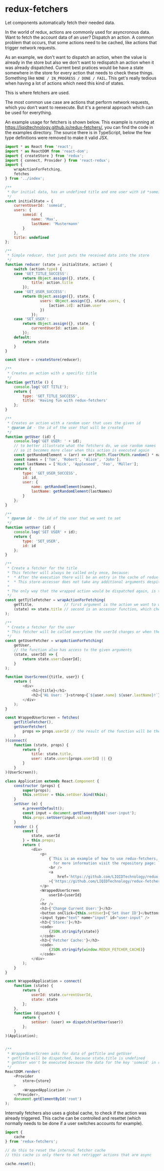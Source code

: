 # redux-fetchers
Let components automatically fetch their needed data.

In the world of redux, actions are commonly used for asyncronous data.
Want to fetch the account data of an user? Dispatch an action.
A common problem that occurs, that some actions need to be cached, like actions that trigger network requests.


As an example, we don't want to dispatch an action, when the value is already in the store but also
we don't want to redispatch an action when it was already dispatched.
Current best pratices would be have a state somewhere in the store for every action that needs to check these things.
Something like `NONE / IN_PROGRESS / DONE / FAIL`.
This get's really tedious when having a lot of actions which need this kind of states.

This is where fetchers are used.

The most common use case are actions that perform network requests, which you don't want to reexecute.
But it's a general approach which can be used for everything.


An example usage for fetchers is shown below. This example is running at https://liqidtechnology.github.io/redux-fetchers/,
you can find the code in the examples directory.
The source there is in TypeScript, below the few type definitions were removed to make it valid JSX.

```js
import * as React from 'react';
import * as ReactDOM from 'react-dom';
import { createStore } from 'redux';
import { connect, Provider } from 'react-redux';
import {
    wrapActionForFetching,
    fetches
} from '../index';

/**
 * Our initial data, has an undefined title and one user with id *someid*
 */
const initialState = {
    currentUserId: 'someid',
    users: {
        someid: {
            name: 'Max',
            lastName: 'Mustermann'
        }
    },
    title: undefined
};

/**
 * Simple reducer, that just puts the received data into the store
 */
function reducer (state = initialState, action) {
    switch (action.type) {
    case 'GET_TITLE_SUCCESS':
        return Object.assign({}, state, {
            title: action.title
        });
    case 'GET_USER_SUCCESS':
        return Object.assign({}, state, {
                users: Object.assign({}, state.users, {
                    [action.id]: action.user
                })
            });
    case 'SET_USER':
        return Object.assign({}, state, {
            currentUserId: action.id
        });
    default:
        return state
    }
}

const store = createStore(reducer);

/**
 * Creates an action with a specific title
 */
function getTitle () {
    console.log('GET TITLE');
    return {
        type: 'GET_TITLE_SUCCESS',
        title: 'Having fun with redux-fetchers'
    };
}

/**
 * Creates an action with a random user that uses the given id
 * @param id - the id of the user that will be created
 */
function getUser (id) {
    console.log('GET USER: ' + id);
    // to better illustrate what the fetchers do, we use random names
    // so it becomes more clear when this action is executed again
    const getRandomElement = (arr) => arr[Math.floor(Math.random() * names.length)];
    const names = ['Tom', 'Robert', 'Alice', 'John'];
    const lastNames = ['Nick', 'Appleseed', 'Foo', 'Müller'];
    return {
        type: 'GET_USER_SUCCESS',
        id: id,
        user: {
            name: getRandomElement(names),
            lastName: getRandomElement(lastNames)
        }
    };
}

/**
 * @param id - the id of the user that we want to set
 */
function setUser (id) {
    console.log('SET USER' + id);
    return {
        type: 'SET_USER',
        id: id
    };
}

/**
 * Create a fetcher for the title
 * This fetcher will always be called only once, because:
 *  * After the execution there will be an entry in the cache of redux-fetcher.
 *  * This store-accessor does not take any additional arguments despite the state
 *
 * The only way that the wrapped action would be dispatched again, is to reset the cache AND reset the store.
 */
const getTitleFetcher = wrapActionForFetching(
    getTitle,              // first argument is the action we want to wrap
    (state) => state.title // second is an accessor function, which checks if the data is there
);

/**
 * Create a fetcher for the user
 * This fetcher will be called everytime the userId changes or when the cache and store are resetted
 */
const getUserFetcher = wrapActionForFetching(
    getUser,
    // the function also has access to the given arguments
    (state, userId) => {
        return state.users[userId];
    }
);

function UserScreen({title, user}) {
    return (
        <div>
            <h1>{title}</h1>
            <h2>{'Hi User: '}<strong>{`${user.name} ${user.lastName}!`}</strong></h2>
        </div>
    );
}

const WrappedUserScreen = fetches(
    getTitleFetcher(),
    getUserFetcher(
        props => props.userId // the result of the function will be the argument of getUser
    )
)(connect(
    function (state, props) {
        return {
            title: state.title,
            user: state.users[props.userId] || {}
        }
    }
)(UserScreen));

class Application extends React.Component {
    constructor (props) {
        super(props);
        this.setUser = this.setUser.bind(this);
    }
    setUser (e) {
        e.preventDefault();
        const input = document.getElementById('user-input');
        this.props.setUser(input.value);
    }
    render () {
        const {
            state, userId
        } = this.props;
        return (
            <div>
                <p>
                    {`This is an example of how to use redux-fetchers,
                      for more information visit the repository page: `}
                    <br />
                    <a
                        href='https://github.com/LIQIDTechnology/redux-fetchers'
                    >{'https://github.com/LIQIDTechnology/redux-fetchers'}</a>
                </p>
                <WrappedUserScreen
                    userId={userId}
                />
                <hr />
                <h3>{'Change Current User:'}</h3>
                <button onClick={this.setUser}>{'Set User ID'}</button>
                <input type="text" name="input" id="user-input" />
                <h3>{'Store:'}</h3>
                <code>
                    {JSON.stringify(state)}
                </code>
                <h3>{'Fetcher Cache:'}</h3>
                <code>
                    {JSON.stringify(window.REDUX_FETCHER_CACHE)}
                </code>
            </div>
        );
    }
}

const WrappedApplication = connect(
    function (state) {
        return {
            userId: state.currentUserId,
            state: state
        };
    },
    function (dispatch) {
        return {
            setUser: (user) => dispatch(setUser(user))
        };
    }
)(Application);


/**
 * WrappedUserScreen asks for data of getTitle and getUser
 * getTitle will be dispatched, because state.title is undefined
 * getUser won't be executed because the data for the key 'someid' in state.users already exsists
 */
ReactDOM.render(
    <Provider
        store={store}
    >
        <WrappedApplication />
    </Provider>,
    document.getElementById('root')
);

```

Internally fetchers also uses a global cache, to check if the action was already triggered.
This cache can be controlled and resettet (which normally needs to be done if a user switches accounts for example).

```js
import {
    cache
} from 'redux-fetchers';

// do this to reset the internal fetcher cache
// this cache is only there to not retrigger actions that are async

cache.reset();
```
